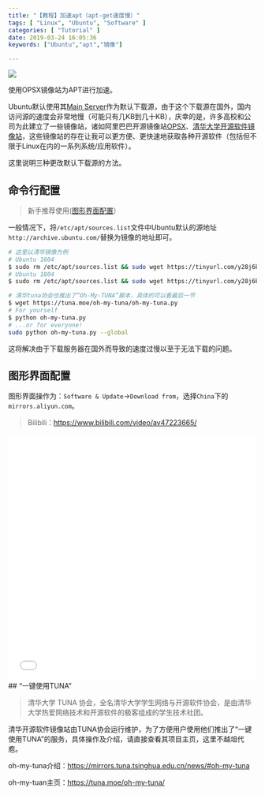 ```yaml
---
title: "【教程】加速apt（apt-get速度慢）"
tags: [ "Linux", "Ubuntu", "Software" ]
categories: [ "Tutorial" ]
date: 2019-03-24 16:05:36
keywords: ["Ubuntu","apt","镜像"]

---
```


![](https://leslie-cloud.oss-accelerate.aliyuncs.com/2019/03/2019-03-24-8376b517-0.jpg)

使用OPSX镜像站为APT进行加速。

<!--more-->



Ubuntu默认使用其[Main Server](archive.ubuntu.com)作为默认下载源，由于这个下载源在国外，国内访问源的速度会非常地慢（可能只有几KB到几十KB），庆幸的是，许多高校和公司为此建立了一些镜像站，诸如阿里巴巴开源镜像站[OPSX](https://opsx.alibaba.com)、[清华大学开源软件镜像站](https://mirrors.tuna.tsinghua.edu.cn)，这些镜像站的存在让我可以更方便、更快速地获取各种开源软件（包括但不限于Linux在内的一系列系统/应用软件）。

这里说明三种更改默认下载源的方法。

## 命令行配置

> 新手推荐使用([图形界面配置](#图形界面配置)）

一般情况下，将`/etc/apt/sources.list`文件中Ubuntu默认的源地址`http://archive.ubuntu.com/`替换为镜像的地址即可。

```bash
# 这里以清华镜像为例
# Ubuntu 1604
$ sudo rm /etc/apt/sources.list && sudo wget https://tinyurl.com/y28j6bh6 -O /etc/apt/sources.list && sudo apt-get update
# Ubuntu 1804
$ sudo rm /etc/apt/sources.list && sudo wget https://tinyurl.com/y28j6bh6 -O /etc/apt/sources.list && sudo apt-get update

# 清华tuna协会也推出了“Oh-My-TUNA”脚本，具体的可以看最后一节
$ wget https://tuna.moe/oh-my-tuna/oh-my-tuna.py
# For yourself
$ python oh-my-tuna.py
# ...or for everyone!
sudo python oh-my-tuna.py --global
```

这将解决由于下载服务器在国外而导致的速度过慢以至于无法下载的问题。

## 图形界面配置

图形界面操作为：`Software & Update`->`Download from`，选择`China`下的`mirrors.aliyun.com`。

> Bilibili：https://www.bilibili.com/video/av47223665/ 

<iframe width='100%' height=500px src="//player.bilibili.com/player.html?aid=47223665&cid=82702213&page=1" scrolling="no" border="0" frameborder="no" framespacing="0" allowfullscreen="true"> </iframe>
## “一键使用TUNA”

> 清华大学 TUNA 协会，全名清华大学学生网络与开源软件协会，是由清华大学热爱网络技术和开源软件的极客组成的学生技术社团。

清华开源软件镜像站由TUNA协会运行维护，为了方便用户使用他们推出了“一键使用TUNA”的服务，具体操作及介绍，请直接查看其项目主页，这里不越俎代庖。

oh-my-tuna介绍：<https://mirrors.tuna.tsinghua.edu.cn/news/#oh-my-tuna>

oh-my-tuan主页：<https://tuna.moe/oh-my-tuna/>

